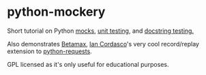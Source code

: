 python-mockery
==============

Short tutorial on Python [mocks][MOK], [unit testing][UT], and [docstring testing.][DCT]

Also demonstrates [Betamax][BMX], [Ian Cordasco][IAN]'s very cool record/replay extension to [python-requests][REQ].

GPL licensed as it's only useful for educational purposes.


[BMX]: http://betamax.rtfd.org
[IAN]: https://github.com/sigmavirus24
[REQ]: http://docs.python-requests.org/en/latest/
[MOK]: http://www.voidspace.org.uk/python/mock/
[UT]: http://docs.python.org/2/library/unittest.html
[DCT]: http://docs.python.org/2/library/doctest.html

